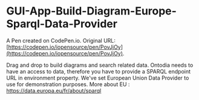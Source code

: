 # GUI-App-Build-Diagram-Europe-Sparql-Data-Provider

A Pen created on CodePen.io. Original URL: [https://codepen.io/iopensource/pen/PovJjOy](https://codepen.io/iopensource/pen/PovJjOy).

Drag and drop to build diagrams and search related data. 
Ontodia needs to have an access to data, therefore you have to provide a SPARQL endpoint URL in environment property. We've set European Union Data Provider to use for demonstration purposes. 
More about EU : https://data.europa.eu/fr/about/sparql